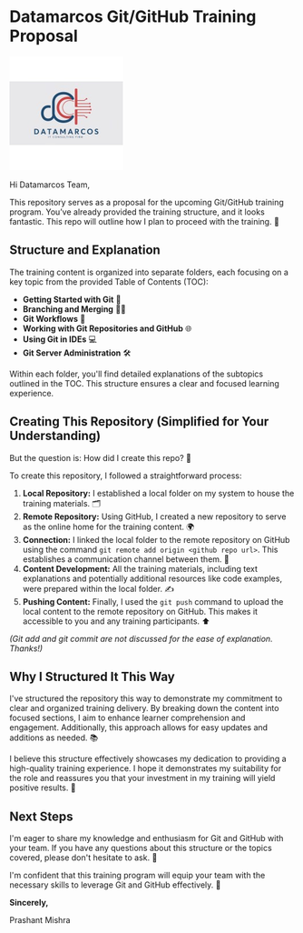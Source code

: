 # Datamarcos Git/GitHub Training Proposal

![logo of DataMarcos](logo.jpg)

Hi Datamarcos Team,

This repository serves as a proposal for the upcoming Git/GitHub training program. You’ve already provided the training structure, and it looks fantastic. This repo will outline how I plan to proceed with the training. 🚀

## Structure and Explanation

The training content is organized into separate folders, each focusing on a key topic from the provided Table of Contents (TOC):

* **Getting Started with Git** 🏁
* **Branching and Merging** 🌳🔄
* **Git Workflows** 🔄
* **Working with Git Repositories and GitHub** 🌐
* **Using Git in IDEs** 💻
* **Git Server Administration** 🛠️

Within each folder, you'll find detailed explanations of the subtopics outlined in the TOC. This structure ensures a clear and focused learning experience.

## Creating This Repository (Simplified for Your Understanding)

But the question is: How did I create this repo? 🤔

To create this repository, I followed a straightforward process:

1. **Local Repository:** I established a local folder on my system to house the training materials. 🗂️
2. **Remote Repository:** Using GitHub, I created a new repository to serve as the online home for the training content. 🌍
3. **Connection:** I linked the local folder to the remote repository on GitHub using the command `git remote add origin <github repo url>`. This establishes a communication channel between them. 🔗
4. **Content Development:** All the training materials, including text explanations and potentially additional resources like code examples, were prepared within the local folder. ✍️
5. **Pushing Content:** Finally, I used the `git push` command to upload the local content to the remote repository on GitHub. This makes it accessible to you and any training participants. ⬆️

*(Git add and git commit are not discussed for the ease of explanation. Thanks!)*

## Why I Structured It This Way

I've structured the repository this way to demonstrate my commitment to clear and organized training delivery. By breaking down the content into focused sections, I aim to enhance learner comprehension and engagement. Additionally, this approach allows for easy updates and additions as needed. 📚

I believe this structure effectively showcases my dedication to providing a high-quality training experience. I hope it demonstrates my suitability for the role and reassures you that your investment in my training will yield positive results. 🌟

## Next Steps

I'm eager to share my knowledge and enthusiasm for Git and GitHub with your team. If you have any questions about this structure or the topics covered, please don't hesitate to ask. 📩

I'm confident that this training program will equip your team with the necessary skills to leverage Git and GitHub effectively. 💪

**Sincerely,**

Prashant Mishra
